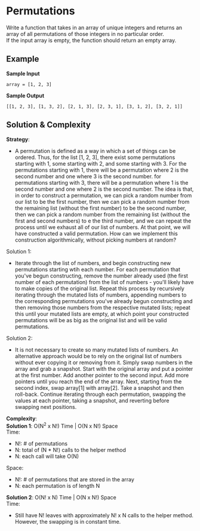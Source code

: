 # Permutations  
Write a function that takes in an array of unique integers and returns an array of all permutations of those integers in no particular order.  
If the input array is empty, the function should return an empty array.  

## Example  
__Sample Input__  
```
array = [1, 2, 3]
```  

__Sample Output__  
```
[[1, 2, 3], [1, 3, 2], [2, 1, 3], [2, 3, 1], [3, 1, 2], [3, 2, 1]]
```  

## Solution & Complexity  
__Strategy__:  
* A permutation is defined as a way in which a set of things can be ordered. Thus, for the list [1, 2, 3], there exist some permutations starting with 1, some starting with 2, and some starting with 3. For the permutations starting with 1, there will be a permutation where 2 is the second number and one where 3 is the second number. for permutations starting with 3, there will be a permutation where 1 is the second number and one where 2 is the second number. The idea is that, in order to construct a permutation, we can pick a random number from our list to be the first number, then we can pick a random number from the remaining list (without the first number) to be the second number, then we can pick a random number from the remaining list (without the first and second numbers) to e the third number, and we can repeat the process until we exhaust all of our list of numbers. At that point, we will have constructed a valid permutation. How can we implement this construction algorithmically, without picking numbers at random?  

Solution 1:   
* Iterate through the list of numbers, and begin constructing new permutations starting wtih each number. For each permutation that you've begun constructing, remove the number already used (the first number of each permutation) from the list of numbers - you'll likely have to make copies of the original list. Repeat this process by recursively iterating through the mutated lists of numbers, appending numbers to the corresponding permutations you've already begun constructing and then removing those numbers from the respective mutated lists; repeat this until your mutated lists are empty, at which point your constructed permutations will be as big as the original list and will be valid permutations.  

Solution 2:  
* It is not necessary to create so many mutated lists of numbers. An alternative approach would be to rely on the original list of numbers without ever copying it or removing from it. Simply swap numbers in the array and grab a snapshot. Start with the original array and put a pointer at the first number. Add another pointer to the second input. Add more pointers until you reach the end of the array. Next, starting from the second index, swap array[1] with array[2]. Take a snapshot and then roll-back. Continue iterating through each permutation, swapping the values at each pointer, taking a snapshot, and reverting before swapping next positions.    

__Complexity__:  
__Solution 1__: O(N<sup>2</sup> x N!) Time | O(N x N!) Space  
Time:  
* N!: # of permutations  
* N: total of (N * N!) calls to the helper method  
* N: each call will take O(N)

Space:  
* N!: # of permutations that are stored in the array
* N: each permutation is of length N  

__Solution 2__: O(N! x N) Time | O(N x N!) Space  
Time:  
* Still have N! leaves with approximately N! x N calls to the helper method. However, the swapping is in constant time. 
